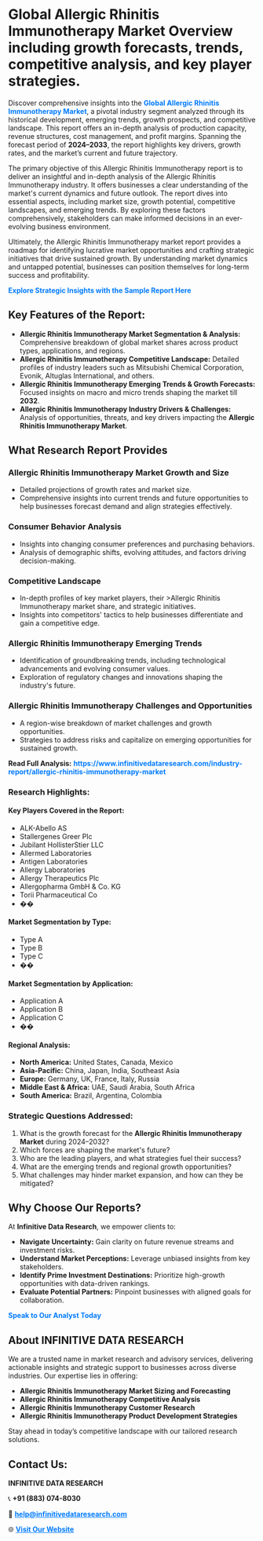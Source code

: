 <h1>Global Allergic Rhinitis Immunotherapy Market Overview including growth forecasts, trends, competitive analysis, and key player strategies.</h1>
<p>
Discover comprehensive insights into the 
<a href="https://www.infinitivedataresearch.com/industry-report/allergic-rhinitis-immunotherapy-market" rel="dofollow" style="color: #007BFF; text-decoration: none;"><strong>Global Allergic Rhinitis Immunotherapy Market</strong></a>, a pivotal industry segment analyzed through its historical development, emerging trends, growth prospects, and competitive landscape. This report offers an in-depth analysis of production capacity, revenue structures, cost management, and profit margins. Spanning the forecast period of <strong>2024–2033</strong>, the report highlights key drivers, growth rates, and the market’s current and future trajectory.
</p>
<p>
The primary objective of this Allergic Rhinitis Immunotherapy report is to deliver an insightful and in-depth analysis of the Allergic Rhinitis Immunotherapy industry. It offers businesses a clear understanding of the market's current dynamics and future outlook. The report dives into essential aspects, including market size, growth potential, competitive landscapes, and emerging trends. By exploring these factors comprehensively, stakeholders can make informed decisions in an ever-evolving business environment.
</p>
<p>
Ultimately, the Allergic Rhinitis Immunotherapy market report provides a roadmap for identifying lucrative market opportunities and crafting strategic initiatives that drive sustained growth. By understanding market dynamics and untapped potential, businesses can position themselves for long-term success and profitability.
</p>
<p>
<a href="https://www.infinitivedataresearch.com/request-sample/reportId=109977" style="color: #007BFF; text-decoration: none;"><strong>Explore Strategic Insights with the Sample Report Here</strong></a>
</p>

<h2>Key Features of the Report:</h2>
<ul>
<li><strong>Allergic Rhinitis Immunotherapy Market Segmentation & Analysis:</strong> Comprehensive breakdown of global market shares across product types, applications, and regions.</li>
<li><strong>Allergic Rhinitis Immunotherapy Competitive Landscape:</strong> Detailed profiles of industry leaders such as Mitsubishi Chemical Corporation, Evonik, Altuglas International, and others.</li>
<li><strong>Allergic Rhinitis Immunotherapy Emerging Trends & Growth Forecasts:</strong> Focused insights on macro and micro trends shaping the market till <strong>2032</strong>.</li>
<li><strong>Allergic Rhinitis Immunotherapy Industry Drivers & Challenges:</strong> Analysis of opportunities, threats, and key drivers impacting the <strong>Allergic Rhinitis Immunotherapy Market</strong>.</li>
</ul>

<h2>What Research Report Provides</h2>
<h3>Allergic Rhinitis Immunotherapy Market Growth and Size</h3>
<ul>
<li>Detailed projections of growth rates and market size.</li>
<li>Comprehensive insights into current trends and future opportunities to help businesses forecast demand and align strategies effectively.</li>
</ul>

<h3>Consumer Behavior Analysis</h3>
<ul>
<li>Insights into changing consumer preferences and purchasing behaviors.</li>
<li>Analysis of demographic shifts, evolving attitudes, and factors driving decision-making.</li>
</ul>

<h3>Competitive Landscape</h3>
<ul>
<li>In-depth profiles of key market players, their >Allergic Rhinitis Immunotherapy market share, and strategic initiatives.</li>
<li>Insights into competitors' tactics to help businesses differentiate and gain a competitive edge.</li>
</ul>

<h3>Allergic Rhinitis Immunotherapy Emerging Trends</h3>
<ul>
<li>Identification of groundbreaking trends, including technological advancements and evolving consumer values.</li>
<li>Exploration of regulatory changes and innovations shaping the industry's future.</li>
</ul>

<h3>Allergic Rhinitis Immunotherapy Challenges and Opportunities</h3>
<ul>
<li>A region-wise breakdown of market challenges and growth opportunities.</li>
<li>Strategies to address risks and capitalize on emerging opportunities for sustained growth.</li>
</ul>
<p><strong>Read Full Analysis:</strong> <a href="https://www.infinitivedataresearch.com/industry-report/allergic-rhinitis-immunotherapy-market" rel="dofollow" style="color: #007BFF; text-decoration: none;"><strong>https://www.infinitivedataresearch.com/industry-report/allergic-rhinitis-immunotherapy-market</strong></a></p>
<h3>Research Highlights:</h3>
<h4>Key Players Covered in the Report:</h4>
<ul><li>ALK-Abello AS</li><li>Stallergenes Greer Plc</li><li>Jubilant HollisterStier LLC</li><li>Allermed Laboratories</li><li>Antigen Laboratories</li><li>Allergy Laboratories</li><li>Allergy Therapeutics Plc</li><li>Allergopharma GmbH &amp; Co. KG</li><li>Torii Pharmaceutical Co</li><li>��</li></ul>
<h4>Market Segmentation by Type:</h4>
<ul><li>Type A</li><li>Type B</li><li>Type C</li><li>��</li></ul>
<h4>Market Segmentation by Application:</h4>
<ul><li>Application A</li><li>Application B</li><li>Application C</li><li>��</li></ul>

<h4>Regional Analysis:</h4>
<ul>
<li><strong>North America:</strong> United States, Canada, Mexico</li>
<li><strong>Asia-Pacific:</strong> China, Japan, India, Southeast Asia</li>
<li><strong>Europe:</strong> Germany, UK, France, Italy, Russia</li>
<li><strong>Middle East & Africa:</strong> UAE, Saudi Arabia, South Africa</li>
<li><strong>South America:</strong> Brazil, Argentina, Colombia</li>
</ul>

<h3>Strategic Questions Addressed:</h3>
<ol>
<li>What is the growth forecast for the <strong>Allergic Rhinitis Immunotherapy Market</strong> during 2024–2032?</li>
<li>Which forces are shaping the market's future?</li>
<li>Who are the leading players, and what strategies fuel their success?</li>
<li>What are the emerging trends and regional growth opportunities?</li>
<li>What challenges may hinder market expansion, and how can they be mitigated?</li>
</ol>

<h2>Why Choose Our Reports?</h2>
<p>At <strong>Infinitive Data Research</strong>, we empower clients to:</p>
<ul>
<li><strong>Navigate Uncertainty:</strong> Gain clarity on future revenue streams and investment risks.</li>
<li><strong>Understand Market Perceptions:</strong> Leverage unbiased insights from key stakeholders.</li>
<li><strong>Identify Prime Investment Destinations:</strong> Prioritize high-growth opportunities with data-driven rankings.</li>
<li><strong>Evaluate Potential Partners:</strong> Pinpoint businesses with aligned goals for collaboration.</li>
</ul>
<p><a href="https://www.infinitivedataresearch.com/industry-report/allergic-rhinitis-immunotherapy-market" rel="dofollow" style="color: #007BFF; text-decoration: none;"><strong>Speak to Our Analyst Today</strong></a></p>

<h2>About INFINITIVE DATA RESEARCH</h2>
<p>We are a trusted name in market research and advisory services, delivering actionable insights and strategic support to businesses across diverse industries. Our expertise lies in offering:</p>
<ul>
<li><strong>Allergic Rhinitis Immunotherapy Market Sizing and Forecasting</strong></li>
<li><strong>Allergic Rhinitis Immunotherapy Competitive Analysis</strong></li>
<li><strong>Allergic Rhinitis Immunotherapy Customer Research</strong></li>
<li><strong>Allergic Rhinitis Immunotherapy Product Development Strategies</strong></li>
</ul>
<p>Stay ahead in today’s competitive landscape with our tailored research solutions.</p>

<h2>Contact Us:</h2>
<p><strong>INFINITIVE DATA RESEARCH</strong></p>
<p>📞 <strong>+91 (883) 074-8030</strong></p>
<p>📧 <strong><a href="mailto:help@infinitivedataresearch.com" style="color: #007BFF;">help@infinitivedataresearch.com</a></strong></p>
<p>🌐 <strong><a href="https://www.infinitivedataresearch.com" rel="dofollow" style="color: #007BFF;">Visit Our Website</a></strong></p>